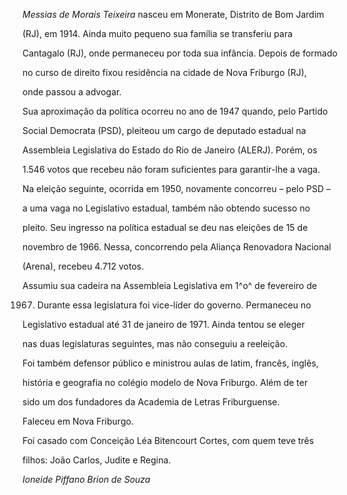 

*Messias de Morais Teixeira* nasceu em Monerate, Distrito de Bom Jardim

(RJ), em 1914. Ainda muito pequeno sua família se transferiu para

Cantagalo (RJ), onde permaneceu por toda sua infância. Depois de formado

no curso de direito fixou residência na cidade de Nova Friburgo (RJ),

onde passou a advogar.



Sua aproximação da política ocorreu no ano de 1947 quando, pelo Partido

Social Democrata (PSD), pleiteou um cargo de deputado estadual na

Assembleia Legislativa do Estado do Rio de Janeiro (ALERJ). Porém, os

1.546 votos que recebeu não foram suficientes para garantir-lhe a vaga.



Na eleição seguinte, ocorrida em 1950, novamente concorreu – pelo PSD –

a uma vaga no Legislativo estadual, também não obtendo sucesso no

pleito. Seu ingresso na política estadual se deu nas eleições de 15 de

novembro de 1966. Nessa, concorrendo pela Aliança Renovadora Nacional

(Arena), recebeu 4.712 votos.



Assumiu sua cadeira na Assembleia Legislativa em 1^o^ de fevereiro de

1967. Durante essa legislatura foi vice-líder do governo. Permaneceu no

Legislativo estadual até 31 de janeiro de 1971. Ainda tentou se eleger

nas duas legislaturas seguintes, mas não conseguiu a reeleição.



Foi também defensor público e ministrou aulas de latim, francês, inglês,

história e geografia no colégio modelo de Nova Friburgo. Além de ter

sido um dos fundadores da Academia de Letras Friburguense.



Faleceu em Nova Friburgo.



Foi casado com Conceição Léa Bitencourt Cortes, com quem teve três

filhos: João Carlos, Judite e Regina.



*Ioneide Piffano Brion de Souza*



